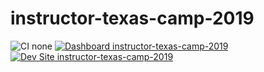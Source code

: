 # instructor-texas-camp-2019

![CI none](https://img.shields.io/badge/ci-none-orange.svg)
[![Dashboard instructor-texas-camp-2019](https://img.shields.io/badge/dashboard-instructor_texas_camp_2019-yellow.svg)](https://dashboard.pantheon.io/sites/65ad068f-7d7b-4883-8359-7429d012cdb1#dev/code)
[![Dev Site instructor-texas-camp-2019](https://img.shields.io/badge/site-instructor_texas_camp_2019-blue.svg)](http://dev-instructor-texas-camp-2019.pantheonsite.io/)
